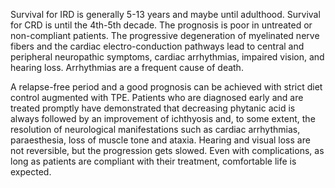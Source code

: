 Survival for IRD is generally 5-13 years and maybe until adulthood. Survival for CRD is until the 4th-5th decade. The prognosis is poor in untreated or non-compliant patients. The progressive degeneration of myelinated nerve fibers and the cardiac electro-conduction pathways lead to central and peripheral neuropathic symptoms, cardiac arrhythmias, impaired vision, and hearing loss. Arrhythmias are a frequent cause of death.

A relapse-free period and a good prognosis can be achieved with strict diet control augmented with TPE. Patients who are diagnosed early and are treated promptly have demonstrated that decreasing phytanic acid is always followed by an improvement of ichthyosis and, to some extent, the resolution of neurological manifestations such as cardiac arrhythmias, paraesthesia, loss of muscle tone and ataxia. Hearing and visual loss are not reversible, but the progression gets slowed. Even with complications, as long as patients are compliant with their treatment, comfortable life is expected.